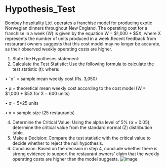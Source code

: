# Hypothesis_Test
Bombay hospitality Ltd. operates a franchise model for producing exotic Norwegian dinners throughout New England. The operating cost for a franchise in a week (W) is given by the equation W = $1,000 + $5X, where X represents the number of units produced in a week.Recent feedback from restaurant owners suggests that this cost model may no longer be accurate, as their observed weekly operating costs are higher.

1. State the Hypotheses statement:
2. Calculate the Test Statistic:
Use the following formula to calculate the test statistic (t):
where:

•	ˉxˉ = sample mean weekly cost (Rs. 3,050)

•	μ = theoretical mean weekly cost according to the cost model (W = $1,000 + $5X for X = 600 units)

•	σ = 5*25 units

•	n = sample size (25 restaurants)

4. Determine the Critical Value:
Using the alpha level of 5% (α = 0.05), determine the critical value from the standard normal (Z) distribution table.
5. Make a Decision:
Compare the test statistic with the critical value to decide whether to reject the null hypothesis.
6. Conclusion:
Based on the decision in step 4, conclude whether there is strong evidence to support the restaurant owners' claim that the weekly operating costs are higher than the model suggests.
![image](https://github.com/user-attachments/assets/83085153-fb4a-45b0-825e-d3d7a2a56d14)

